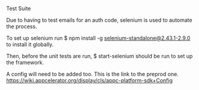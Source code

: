 ###
Test Suite

Due to having to test emails for an auth code, selenium is used to automate the process.

To set up selenium run
 $ npm install -g selenium-standalone@2.43.1-2.9.0
to install  it globally.

Then, before the unit tests are run,
 $ start-selenium
should be run to set up the framework.

A config will need to be added too. This is the link to the preprod one.
https://wiki.appcelerator.org/display/cls/appc-platform-sdk+Config
